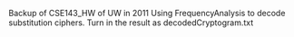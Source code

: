 Backup of CSE143_HW of UW in 2011
Using FrequencyAnalysis to decode substitution ciphers. Turn in the result as decodedCryptogram.txt